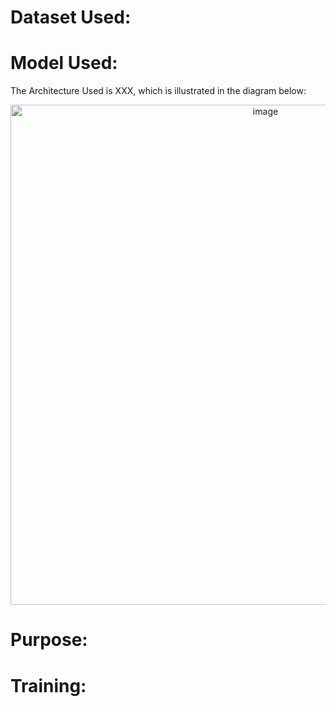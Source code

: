 # Dataset Used:

# Model Used:

The Architecture Used is XXX, which is illustrated in the diagram below:
<p align="center">
  <img src="https://user-images.githubusercontent.com/36783331/95022363-730b9f00-0694-11eb-9dde-40cc0152ad75.png" width="800" title="image">
</p>

# Purpose:

# Training:

